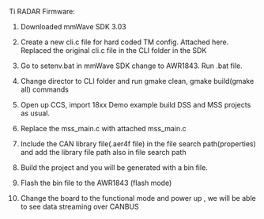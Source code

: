 Ti RADAR Firmware:

1. Downloaded mmWave SDK 3.03

2. Create a new cli.c file for hard coded TM config. Attached here. Replaced the original cli.c file in the CLI folder in the SDK

3. Go to setenv.bat in mmWave SDK change to AWR1843. Run .bat file.

4. Change director to CLI folder and run gmake clean, gmake build(gmake all) commands

5. Open up CCS, import 18xx Demo example build DSS and MSS projects as usual.

6. Replace the mss_main.c with attached mss_main.c
7. Include the CAN library file(.aer4f file) in the file search path(properties) and add the library file path also in file search path
8. Build the project and you will be generated with a bin file.
9. Flash the bin file to the AWR1843 (flash mode)
10. Change the board to the functional mode and power up , we will be able to see data streaming over CANBUS